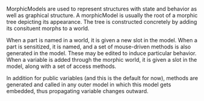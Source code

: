 MorphicModels are used to represent structures with state and behavior as well as graphical structure.  A morphicModel is usually the root of a morphic tree depicting its appearance.  The tree is constructed concretely by adding its consituent morphs to a world.When a part is named in a world, it is given a new slot in the model.  When a part is sensitized, it is named, and a set of mouse-driven methods is also generated in the model.  These may be edited to induce particular behavior.  When a variable is added through the morphic world, it is given a slot in the model, along with a set of access methods.In addition for public variables (and this is the default for now), methods are generated and called in any outer model in which this model gets embedded, thus propagating variable changes outward.